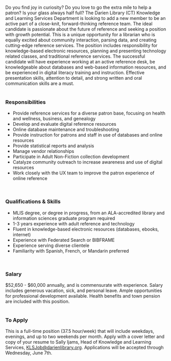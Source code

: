 Do you find joy in curiosity? Do you love to go the extra mile to help a patron? Is your glass always half full? The Darien Library (CT) Knowledge and Learning Services Department is looking to add a new member to be an active part of a close-knit, forward-thinking reference team. The ideal candidate is passionate about the future of reference and seeking a position with growth potential. This is a unique opportunity for a librarian who is equally excited about community interaction, parsing data, and creating cutting-edge reference services. The position includes responsibility for knowledge-based electronic resources, planning and presenting technology related classes, and traditional reference services. The successful candidate will have experience working at an active reference desk, be knowledgeable about databases and web-based information resources, and be experienced in digital literacy training and instruction. Effective presentation skills, attention to detail, and strong written and oral communication skills are a must.
<br />
<br />

### Responsibilities
* Provide reference services for a diverse patron base, focusing on health and wellness, business, and genealogy
* Develop and evaluate digital reference resources
* Online database maintenance and troubleshooting
* Provide instruction for patrons and staff in use of databases and online resources
* Provide statistical reports and analysis
* Manage vendor relationships
* Participate in Adult Non-Fiction collection development
* Catalyze community outreach to increase awareness and use of digital resources
* Work closely with the UX team to improve the patron experience of online reference
<br />

### Qualifications & Skills
* MLIS degree, or degree in progress, from an ALA-accredited library and information sciences graduate program required
* 1-3 years experience with adult reference and technology
* Fluent in knowledge-based electronic resources (databases, ebooks, internet)
* Experience with Federated Search or BIBFRAME
* Experience serving diverse clientele
* Familiarity with Spanish, French, or Mandarin preferred
<br />

### Salary
$52,650 - $60,000 annually, and is commensurate with experience. Salary includes generous vacation, sick, and personal leave. Ample opportunities for professional development available. Health benefits and town pension are included with this position.
<br />
<br />

### To Apply
This is a full-time position (37.5 hour/week) that will include weekdays, evenings, and up to two weekends per month. Apply with a cover letter and copy of your resume to Sally Ijams, Head of Knowledge and Learning Services, [KLSJob@darienlibrary.org](mailto:KLSJob@darienlibrary.org "Sally Ijams"). Applications will be accepted through Wednesday, June 7th. 
